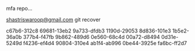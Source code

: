 mfa repo...

shastriswaroop@gmail.com
git recover

c67b6-312c8
69681-13eb2
9a733-dfdb3
1190d-29053
8d836-101e3
1b5e2-36a0b
377b4-f47fb
9b862-489d6
0e560-68c4d
00a72-d8494
0d31e-5249d
f4236-ef4d4
90804-310e4
ab1f4-ab996
0be44-3925e
fa6bc-ff2d7


